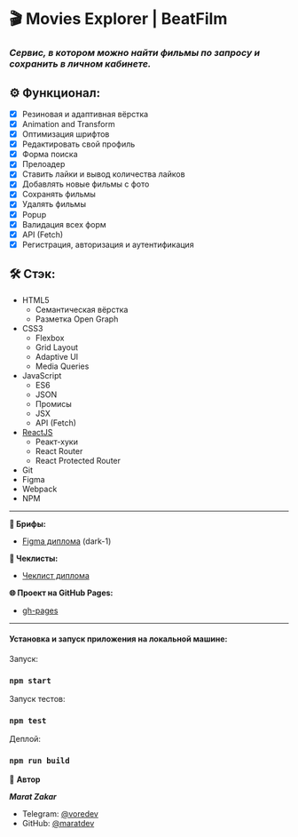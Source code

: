 # 🎬  Movies Explorer | BeatFilm

### _**Сервис, в котором можно найти фильмы по запросу и сохранить в личном кабинете.**_

## ⚙️ Функционал:

- [x] Резиновая и адаптивная вёрстка
- [x] Animation and Transform
- [x] Оптимизация шрифтов
- [x] Редактировать свой профиль
- [x] Форма поиска
- [x] Прелоадер
- [x] Ставить лайки и вывод количества лайков
- [x] Добавлять новые фильмы с фото
- [x] Сохранять фильмы
- [x] Удалять фильмы
- [x] Popup
- [x] Валидация всех форм
- [x] API (Fetch)
- [x] Регистрация, авторизация и аутентификация

## 🛠️ Стэк:

- HTML5
    - Семантическая вёрстка
    - Разметка Open Graph
- CSS3
    - Flexbox
    - Grid Layout
    - Adaptive UI
    - Media Queries
- JavaScript
    - ES6
    - JSON
    - Промисы
    - JSX
    - API (Fetch)
- [ReactJS](https://ru.legacy.reactjs.org/)
    - Реакт-хуки
    - React Router
    - React Protected Router
- Git
- Figma
- Webpack
- NPM

---

**🧩 Брифы:**

- [Figma диплома](https://www.figma.com/file/JtzrkKwtX6TNmyOsHtBBuE/dark-1?type=design&node-id=891-3857&mode=design&t=ahtp0ny0zlqnubnE-0) (dark-1)

**📄 Чеклисты:**

- [Чеклист диплома](https://code.s3.yandex.net/web-developer/static/new-program/web-diploma-criteria-2.0/checklist_jsx_diplom.pdf)

**🌐 Проект на GitHub Pages:**

- [gh-pages](https://github.com/maratdev/movies-explorer-frontend)

---

#### Установка и запуск приложения на локальной машине:

Запуск:
### `npm start`
Запуск тестов:
### `npm test`
Деплой:
### `npm run build`



👤 **Автор**

**_Marat Zakar_**

- Telegram: [@voredev](https://t.me/voredev)
- GitHub: [@maratdev](https://github.com/maratdev)
